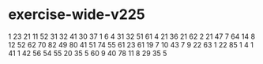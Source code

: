 # exercise-wide-v225
1
23
21
11
52
31
32
41
30
37
1
6
4
31
32
51
61
4
21
36
21
62
2
21
47
7
64
14
8
12
52
62
70
82
49
80
41
51
74
55
61
23
61
19
7
10
43
7
9
22
63
1
22
85
1
4
1
41
1
42
56
54
55
20
35
5
60
9
40
78
11
8
29
35
5
